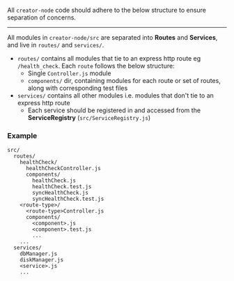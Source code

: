All `creator-node` code should adhere to the below structure to ensure separation of concerns.

---

All modules in `creator-node/src` are separated into **Routes** and **Services**, and live in `routes/` and `services/`.
- `routes/` contains all modules that tie to an express http route eg `/health_check`. Each `route` follows the below structure:
  - Single `Controller.js` module
  - `components/` dir, containing modules for each route or set of routes, along with corresponding test files
- `services/` contains all other modules i.e. modules that don't tie to an express http route
  - Each service should be registered in and accessed from the **ServiceRegistry** (`src/ServiceRegistry.js`)


### Example

```
src/
  routes/
    healthCheck/
      healthCheckController.js
      components/
        healthCheck.js
        healthCheck.test.js
        syncHealthCheck.js
        syncHealthCheck.test.js
    <route-type>/
      <route-type>Controller.js
      components/
        <component>.js
        <component>.test.js
        ...
    ...
  services/
    dbManager.js
    diskManager.js
    <service>.js
    ...
```
